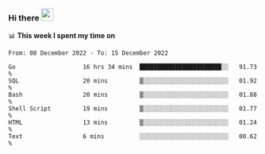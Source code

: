 ### Hi there <a href="https://www.gautamkrishnar.com/"><img src="https://media.giphy.com/media/hvRJCLFzcasrR4ia7z/giphy.gif" width="25px"></a>

📊 **This week I spent my time on**

<!--START_SECTION:waka-->

```text
From: 08 December 2022 - To: 15 December 2022

Go                   16 hrs 34 mins  ███████████████████████░░   91.73 %
SQL                  20 mins         ▒░░░░░░░░░░░░░░░░░░░░░░░░   01.92 %
Bash                 20 mins         ▒░░░░░░░░░░░░░░░░░░░░░░░░   01.88 %
Shell Script         19 mins         ▒░░░░░░░░░░░░░░░░░░░░░░░░   01.77 %
HTML                 13 mins         ▒░░░░░░░░░░░░░░░░░░░░░░░░   01.24 %
Text                 6 mins          ░░░░░░░░░░░░░░░░░░░░░░░░░   00.62 %
```

<!--END_SECTION:waka-->
